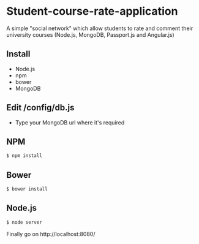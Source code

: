 Student-course-rate-application
===============================

A simple "social network" which allow students to rate and comment their university courses (Node.js, MongoDB, Passport.js and Angular.js)

## Install
  - Node.js
  - npm
  - bower
  - MongoDB
  
## Edit /config/db.js
  - Type your MongoDB url where it's required
  
## NPM
 ```sh
$ npm install
```

## Bower
 ```sh
$ bower install
```

## Node.js
 ```sh
$ node server
```

Finally go on http://localhost:8080/
  

